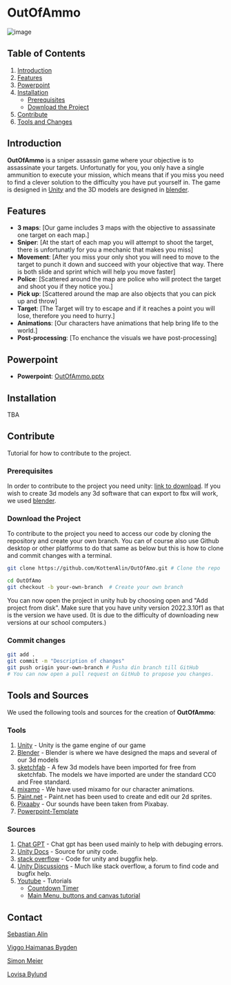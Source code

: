 # OutOfAmmo

![image](https://github.com/user-attachments/assets/2708df46-c3eb-4309-8e88-727e057071c1)

## Table of Contents
1. [Introduction](#introduction)
2. [Features](#features)
3. [Powerpoint](#powerpoint)
4. [Installation](#installation)
   - [Prerequisites](#Prerequisites)
   - [Download the Project](#download-the-project)
6. [Contribute](#contribute)
7. [Tools and Changes](#tools-and-sources)


## Introduction

**OutOfAmmo** is a sniper assassin game where your objective is to assassinate your targets. Unfortunatly for you, you only have a single ammunition to execute your mission, which means that if you miss you need to find a clever solution to the difficulty you have put yourself in. The game is designed in [Unity](https://unity.com/) and the 3D models are designed in [blender](https://www.blender.org/).

## Features

- **3 maps**: [Our game includes 3 maps with the objective to assassinate one target on each map.]
- **Sniper**: [At the start of each map you will attempt to shoot the target, there is unfortunatly for you a mechanic that makes you miss]
- **Movement**: [After you miss your only shot you will need to move to the target to punch it down and succeed with your objective that way. There is both slide and sprint which will help you move faster]
- **Police**: [Scattered around the map are police who will protect the target and shoot you if they notice you.]
- **Pick up**: [Scattered around the map are also objects that you can pick up and throw]
- **Target**: [The Target will try to escape and if it reaches a point you will lose, therefore you need to hurry.]
- **Animations**: [Our characters have animations that help bring life to the world.]
- **Post-processing**: [To enchance the visuals we have post-processing]

## Powerpoint

- **Powerpoint**: [OutOfAmmo.pptx](https://github.com/user-attachments/files/17144318/OutOfAmmo.pptx)

## Installation

TBA

## Contribute

Tutorial for how to contribute to the project.

### Prerequisites

In order to contribute to the project you need unity: [link to download](https://unity.com/download). If you wish to create 3d models any 3d software that can export to fbx will work, we used [blender](https://www.blender.org/).

### Download the Project

To contribute to the project you need to access our code by cloning the repository and create your own branch. You can of course also use Github desktop or other platforms to do that same as below but this is how to clone and commit changes with a terminal. 

```bash
git clone https://github.com/KottenAlin/OutOfAmo.git # Clone the repo

cd OutOfAmo
git checkout -b your-own-branch  # Create your own branch
```

You can now open the project in unity hub by choosing open and "Add project from disk". Make sure that you have unity version 2022.3.10f1 as that is the version we have used. (It is due to the difficulty of downloading new versions at our school computers.)

### Commit changes

```bash
git add .
git commit -m "Description of changes"
git push origin your-own-branch # Pusha din branch till GitHub
# You can now open a pull request on GitHub to propose you changes.
```

## Tools and Sources

We used the following tools and sources for the creation of **OutOfAmmo**:

### Tools
1. [Unity](https://unity.com/) - Unity is the game engine of our game
2. [Blender](https://www.blender.org/) - Blender is where we have designed the maps and several of our 3d models
3. [sketchfab](https://sketchfab.com/feed) - A few 3d models have been imported for free from sketchfab. The models we have imported are under the standard CC0 and Free standard.
4. [mixamo](https://www.mixamo.com/) - We have used mixamo for our character animations.
5. [Paint.net](https://www.getpaint.net/download.html) - Paint.net has been used to create and edit our 2d sprites.
6. [Pixaaby](https://pixabay.com/sound-effects/search/freesounds/) - Our sounds have been taken from Pixabay.
7. [Powerpoint-Template](https://github.com/user-attachments/files/17144309/Video.Games.Competition.Newsletter.by.Slidesgo.pptx)

### Sources

1. [Chat GPT](https://chatgpt.com/) - Chat gpt has been used mainly to help with debuging errors.
2. [Unity Docs](https://docs.unity.com/) - Source for unity code.
3. [stack overflow](https://stackoverflow.com/) - Code for unity and buggfix help.
4. [Unity Discussions](https://discussions.unity.com/) - Much like stack overflow, a forum to find code and bugfix help. 
5. [Youtube](https://www.youtube.com/) - Tutorials
   - [Countdown Timer](https://www.youtube.com/watch?v=POq1i8FyRyQ&ab_channel=RehopeGames)
   - [Main Menu, buttons and canvas tutorial](https://www.youtube.com/watch?v=DX7HyN7oJjE&ab_channel=RehopeGames)

## Contact

[Sebastian Alin](sebastianalin@hitachigymnasiet.se)

[Viggo Haimanas Bygden](ViggoHaimanas@hitachigymnasiet.se)

[Simon Meier](sm0765809875@gmail.com)

[Lovisa Bylund](lovisa.bylund@hitachigymnasiet.se)
   

